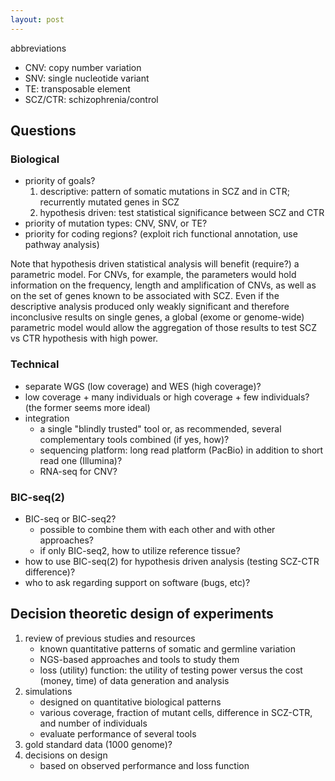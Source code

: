 ```yaml
---
layout: post
---
```


abbreviations

* CNV: copy number variation
* SNV: single nucleotide variant
* TE: transposable element
* SCZ/CTR: schizophrenia/control

## Questions

### Biological

* priority of goals?
    1. descriptive: pattern of somatic mutations in SCZ and in CTR; recurrently mutated genes in SCZ
    1. hypothesis driven: test statistical significance between SCZ and CTR
* priority of mutation types: CNV, SNV, or TE?
* priority for coding regions? (exploit rich functional annotation, use pathway analysis)

Note that hypothesis driven statistical analysis will benefit (require?) a parametric model.
For CNVs, for example, the parameters would hold information on the frequency,
length and amplification of CNVs, as well as on the set of genes known to be
associated with SCZ.  Even if the descriptive analysis produced only weakly
significant and therefore inconclusive results on single genes, a global (exome
or genome-wide) parametric model would allow the aggregation of those results
to test SCZ vs CTR hypothesis with high power.

### Technical

* separate WGS (low coverage) and WES (high coverage)?
* low coverage + many individuals or high coverage + few individuals? (the former seems more ideal)
* integration
    * a single "blindly trusted" tool or, as recommended, several complementary tools combined (if yes, how)?
    * sequencing platform: long read platform (PacBio) in addition to short read one (Illumina)?
    * RNA-seq for CNV?

### BIC-seq(2)

* BIC-seq or BIC-seq2?
    * possible to combine them with each other and with other approaches?
    * if only BIC-seq2, how to utilize reference tissue?
* how to use BIC-seq(2) for hypothesis driven analysis (testing SCZ-CTR difference)?
* who to ask regarding support on software (bugs, etc)?

## Decision theoretic design of experiments

1. review of previous studies and resources
    * known quantitative patterns of somatic and germline variation
    * NGS-based approaches and tools to study them
    * loss (utility) function: the utility of testing power versus the cost (money, time) of data generation and analysis
1. simulations
    * designed on quantitative biological patterns
    * various coverage, fraction of mutant cells, difference in SCZ-CTR, and number of individuals
    * evaluate performance of several tools
1. gold standard data (1000 genome)?
1. decisions on design
    * based on observed performance and loss function
